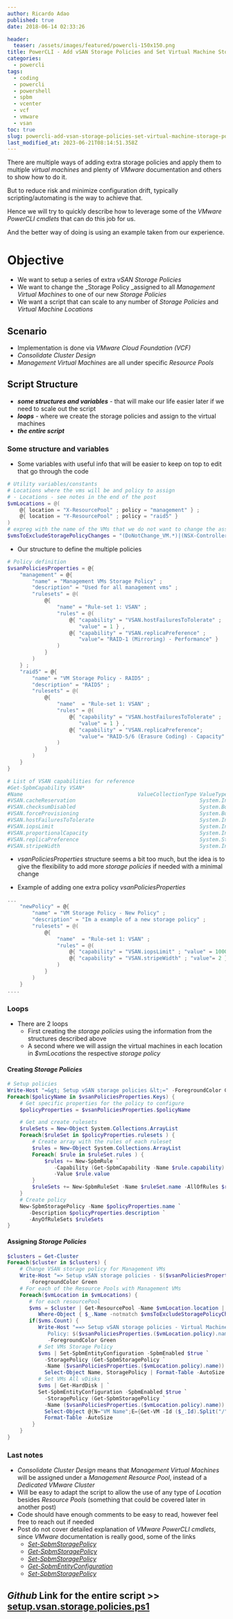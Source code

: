 ```yaml
---
author: Ricardo Adao
published: true
date: 2018-06-14 02:33:26

header:
  teaser: /assets/images/featured/powercli-150x150.png
title: PowerCLI - Add vSAN Storage Policies and Set Virtual Machine Storage Policy
categories:
  - powercli
tags:
  - coding
  - powercli
  - powershell
  - spbm
  - vcenter
  - vcf
  - vmware
  - vsan
toc: true
slug: powercli-add-vsan-storage-policies-set-virtual-machine-storage-policy
last_modified_at: 2023-06-21T08:14:51.358Z
---
```

There are multiple ways of adding extra storage policies and apply them to multiple _virtual machines_ and plenty of _VMware_ documentation and others to show how to do it.

But to reduce risk and minimize configuration drift, typically scripting/automating is the way to achieve that.

Hence we will try to quickly describe how to leverage some of the _VMware PowerCLI cmdlets_ that can do this job for us.

And the better way of doing is using an example taken from our experience.

# Objective #

* We want to setup a series of extra _vSAN Storage Policies_
* We want to change the _Storage Policy _assigned to all _Management Virtual Machines_ to one of our new _Storage Policies_
* We want a script that can scale to any number of _Storage Policies_ and _Virtual Machine Locations_

## Scenario ##

* Implementation is done via _VMware Cloud Foundation (VCF)_
* _Consolidate Cluster Design_
* _Management Virtual Machines_ are all under specific _Resource Pools_

## Script Structure ##

* _**some structures and variables**_ - that will make our life easier later if we need to scale out the script
* _**loops**_ - where we create the storage policies and assign to the virtual machines
* _**the entire script**_

### Some structure and variables ###

* Some variables with useful info that will be easier to keep on top to edit that go through the code

```powershell
# Utility variables/constants
# Locations where the vms will be and policy to assign
# - Locations - see notes in the end of the post
$vmLocations = @(
    @{ location = "X-ResourcePool" ; policy = "management" } ;
    @{ location = "Y-ResourcePool" ; policy = "raid5" }
)
# expreg with the name of the VMs that we do not want to change the assigned storage policy
$vmsToExcludeStoragePolicyChanges = "(DoNotChange_VM.*)|(NSX-Controller.*)"
```

* Our structure to define the multiple policies

```powershell
# Policy definition
$vsanPoliciesProperties = @{
    "management" = @{
        "name" = "Management VMs Storage Policy" ;
        "description" = "Used for all management vms" ;
        "rulesets" = @(
            @{
                "name" = "Rule-set 1: VSAN" ;
                "rules" = @(
                    @{ "capability" = "VSAN.hostFailuresToTolerate" ;
                       "value" = 1 } ,
                    @{ "capability" = "VSAN.replicaPreference" ;
                       "value"= "RAID-1 (Mirroring) - Performance" }
                )
            }
        )
    } ;
    "raid5" = @{
        "name" = "VM Storage Policy - RAID5" ;
        "description" = "RAID5" ;
        "rulesets" = @(
            @{
                "name"  = "Rule-set 1: VSAN" ;
                "rules" = @(
                    @{ "capability" = "VSAN.hostFailuresToTolerate" ;
                       "value" = 1 } ,
                    @{ "capability" = "VSAN.replicaPreference";
                       "value"= "RAID-5/6 (Erasure Coding) - Capacity" }
                )
            }
        )
    }
}

# List of VSAN capabilities for reference
#Get-SpbmCapability VSAN*
#Name                                     ValueCollectionType ValueType
#VSAN.cacheReservation                                        System.Int32
#VSAN.checksumDisabled                                        System.Boolean
#VSAN.forceProvisioning                                       System.Boolean
#VSAN.hostFailuresToTolerate                                  System.Int32
#VSAN.iopsLimit                                               System.Int32
#VSAN.proportionalCapacity                                    System.Int32
#VSAN.replicaPreference                                       System.String
#VSAN.stripeWidth                                             System.Int32
```

* _vsanPoliciesProperties_ structure seems a bit too much, but the idea is to give the flexibility to add more _storage policies_ if needed with a minimal change

* Example of adding one extra policy _vsanPoliciesProperties_

```powershell
...
    "newPolicy" = @{
        "name" = "VM Storage Policy - New Policy" ;
        "description" = "Im a example of a new storage policy" ;
        "rulesets" = @(
            @{
                "name"  = "Rule-set 1: VSAN" ;
                "rules" = @(
                    @{ "capability" = "VSAN.iopsLimit" ; "value" = 1000 } ,
                    @{ "capability" = "VSAN.stripeWidth" ; "value"= 2 }
                )
            }
        )
    }
....
```

### Loops ###

* There are 2 loops
  * First creating the _storage policies_ using the information from the structures described above
  * A second where we will assign the virtual machines in each location in _$vmLocations_ the respective _storage policy_

#### Creating _Storage Policies_ ####

```powershell
# Setup policies
Write-Host "=&gt; Setup vSAN storage policies &lt;=" -ForegroundColor Green
Foreach($policyName in $vsanPoliciesProperties.Keys) {
    # Get specific properties for the policy to configure
    $policyProperties = $vsanPoliciesProperties.$policyName

    # Get and create rulesets
    $ruleSets = New-Object System.Collections.ArrayList
    Foreach($ruleSet in $policyProperties.rulesets ) {
        # Create array with the rules of each ruleset
        $rules = New-Object System.Collections.ArrayList
        Foreach( $rule in $ruleSet.rules ) {
            $rules += New-SpbmRule `
               -Capability (Get-SpbmCapability -Name $rule.capability) `
               -Value $rule.value
        }
        $ruleSets += New-SpbmRuleSet -Name $ruleSet.name -AllOfRules $rules
    }
    # Create policy
    New-SpbmStoragePolicy -Name $policyProperties.name `
       -Description $policyProperties.description `
       -AnyOfRuleSets $ruleSets
}
```

#### Assigning _Storage Policies_ ####

```powershell
$clusters = Get-Cluster
Foreach($cluster in $clusters) {
    # Change VSAN storage policy for Management VMs
    Write-Host "=> Setup vSAN storage policies - $($vsanPoliciesProperties.management.name) <=" `
       -ForegroundColor Green
    # For each of the Resource Pools with Management VMs
    Foreach($vmLocation in $vmLocations) {
       # for each resourcePool
       $vms = $cluster | Get-ResourcePool -Name $vmLocation.location | Get-VM | `
          Where-Object { $_.Name -notmatch $vmsToExcludeStoragePolicyChanges}
       if($vms.Count) {
          Write-Host "==> Setup vSAN storage policies - Virtual Machines in $($vmLocation.location) - `
             Policy: $($vsanPoliciesProperties.($vmLocation.policy).name) <==" `
             -ForegroundColor Green
          # Set VMs Storage Policy
          $vms | Set-SpbmEntityConfiguration -SpbmEnabled $true `
            -StoragePolicy (Get-SpbmStoragePolicy `
            -Name ($vsanPoliciesProperties.($vmLocation.policy).name)) | `
            Select-Object Name, StoragePolicy | Format-Table -AutoSize
          # Set VMs All vDisks
          $vms | Get-HardDisk | `
          Set-SpbmEntityConfiguration -SpbmEnabled $true `
            -StoragePolicy (Get-SpbmStoragePolicy `
            -Name ($vsanPoliciesProperties.($vmLocation.policy).name)) | `
            Select-Object @{N="VM Name";E={Get-VM -Id ($_.Id).Split("/")[0]}}, Name, StoragePolicy |`
            Format-Table -AutoSize
        }
    }
}
```

### Last notes ###

* _Consolidate Cluster Design_ means that _Management Virtual Machines_ will be assigned under a _Management Resource Pool_, instead of a _Dedicated VMware Cluster_
* Will be easy to adapt the script to allow the use of any type of _Location_ besides _Resource Pools_ (something that could be covered later in another post)
* Code should have enough comments to be easy to read, however feel free to reach out if needed
* Post do not cover detailed explanation of _VMware PowerCLI cmdlets_, since _VMware_ documentation is really good, some of the links
  * [_Set-SpbmStoragePolicy_](https://pubs.vmware.com/vsphere-6-5/index.jsp?topic=%2Fcom.vmware.powercli.cmdletref.doc%2FSet-SpbmStoragePolicy.html)
  * [_Get-SpbmStoragePolicy_](https://pubs.vmware.com/vsphere-6-5/topic/com.vmware.powercli.cmdletref.doc/Get-SpbmStoragePolicy.html)
  * [_Set-SpbmStoragePolicy_](https://pubs.vmware.com/vsphere-6-5/index.jsp?topic=%2Fcom.vmware.powercli.cmdletref.doc%2FSet-SpbmStoragePolicy.html)
  * [_Get-SpbmEntityConfiguration_](https://pubs.vmware.com/vsphere-6-5/topic/com.vmware.powercli.cmdletref.doc/Get-SpbmEntityConfiguration.html)
  * [_Set-SpbmStoragePolicy_](https://pubs.vmware.com/vsphere-6-5/index.jsp?topic=%2Fcom.vmware.powercli.cmdletref.doc%2FSet-SpbmStoragePolicy.html)

## _Github_ Link for the entire script **>>** [setup.vsan.storage.policies.ps1](https://github.com/ricardonadao/vrandombites.co.uk/blob/master/vSAN/setup.vsan.storage.policies.ps1) ##

